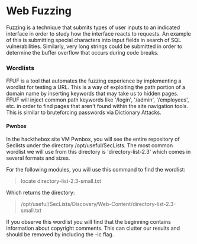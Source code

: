 # Web Fuzzing

Fuzzing is a technique that submits types of user inputs to an indicated interface in order to study how the interface reacts to requests. An example of this is submitting special characters into input fields in search of SQL vulnerabilities. Similarly, very long strings could be submitted in order to determine the buffer overflow that occurs during code breaks.

### Wordlists

FFUF is a tool that automates the fuzzing experience by implementing a wordlist for testing a URL. This is a way of exploiting the path portion of a domain name by inserting keywords that may take us to hidden pages. FFUF will inject common path keywords like '/login', '/admin', '/employees', etc. in order to find pages that aren't found within the site navigation tools. This is similar to bruteforcing passwords via Dictionary Attacks.

#### Pwnbox

In the hackthebox site VM Pwnbox, you will see the entire repository of Seclists under the directory /opt/useful/SecLists. The most common wordlist we will use from this directory is 'directory-list-2.3' which comes in several formats and sizes.

For the following modules, you will use this command to find the wordlist:

>locate directory-list-2.3-small.txt

Which returns the directory:

>/opt/useful/SecLists/Discovery/Web-Content/directory-list-2.3-small.txt

If you observe this wordlist you will find that the beginning contains information about copyright comments. This can clutter our results and should be removed by including the -ic flag.

